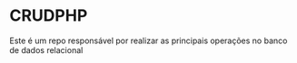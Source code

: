 # CRUDPHP
Este é um repo responsável por realizar as principais operações no banco de dados relacional
